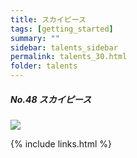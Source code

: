 ```yaml
---
title: スカイピース
tags: [getting_started]
summary: ""
sidebar: talents_sidebar
permalink: talents_30.html
folder: talents
---
```



##### No.48 スカイピース

![](https://yt3.ggpht.com/ytc/AKedOLTbCtN02EVfFE-YogZWgxCbRLhByR3LD-ACoef0xg=s176-c-k-c0x00ffffff-no-rj)






{% include links.html %}

